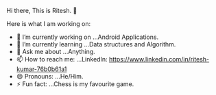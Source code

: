 Hi there, This is Ritesh. 👋


Here is what I am working on:

- 🔭 I’m currently working on ...Android Applications.
- 🌱 I’m currently learning ...Data structures and Algorithm.
- 💬 Ask me about ...Anything.
- 📫 How to reach me: ...LinkedIn: https://www.linkedin.com/in/ritesh-kumar-76b0b61a1
- 😄 Pronouns: ...He/Him.
- ⚡ Fun fact: ...Chess is my favourite game.
